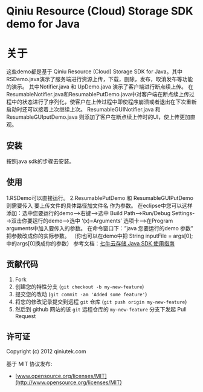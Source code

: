# Qiniu Resource (Cloud) Storage SDK demo for Java 

# 关于
这些demo都是基于 Qiniu Resource (Cloud) Storage SDK for Java。其中RSDemo.java演示了服务端进行资源上传，下载，删除，发布，取消发布等功能的演示。
其中Notifier.java 和 UpDemo.java 演示了客户端进行断点续上传。 
	在ResumableNotifier.java和ResumablePutDemo.java中对客户端在断点续上传过程中的状态进行了序列化，使客户在上传过程中即使程序崩溃或者退出在下次重新启动时还可以接着上次继续上次。
	ResumableGUINotifier.java 和 ResumableGUIputDemo.java 则添加了客户在断点续上传时的UI，使上传更加直观。


## 安装

按照java sdk的步骤去安装。

## 使用
1.RSDemo可以直接运行。
2.ResumablePutDemo 和 ResumableGUIPutDemo 则需要传入 要上传文件的具体路径加文件名 作为参数。
在eclipse中您可以这样添加：选中您要运行的demo-->右键-->选中 Build Path-->Run/Debug Settings-->双击你要运行的demo-->选中 ‘(x)=Arguments’ 选项卡-->在Program arguments中加入要传入的参数。
在命令窗口下：”java 您要运行的demo 参数”  把参数改成你的实际参数。
（你也可以在demo中把 String inputFile = args[0];中的args[0]换成你的参数）
参考文档：[七牛云存储 Java SDK 使用指南](http://docs.qiniutek.com/v2/sdk/java/)

## 贡献代码

1. Fork
2. 创建您的特性分支 (`git checkout -b my-new-feature`)
3. 提交您的改动 (`git commit -am 'Added some feature'`)
4. 将您的修改记录提交到远程 `git` 仓库 (`git push origin my-new-feature`)
5. 然后到 github 网站的该 `git` 远程仓库的 `my-new-feature` 分支下发起 Pull Request

## 许可证

Copyright (c) 2012 qiniutek.com

基于 MIT 协议发布:

* [www.opensource.org/licenses/MIT](http://www.opensource.org/licenses/MIT)


